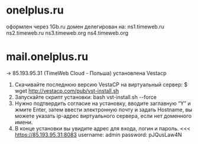 # onelplus.ru
оформлен через 1Gb.ru
домен делегирован на:
ns1.timeweb.ru 
ns2.timeweb.ru 
ns3.timeweb.org 
ns4.timeweb.org

# mail.onelplus.ru
-> 85.193.95.31 (TimeWeb Cloud - Польша)
установлена Vestacp
>>>
1) Скачивайте последнюю версию VestaCP на виртуальный сервер:
$ wget http://vestacp.com/pub/vst-install.sh
2) Запускайте скрипт установки:
bash vst-install.sh --force
3) Нужно подтвердить согласие на установку, вводите заглавную “Y” и жмите Enter, затем
ввести электронную почту и задать Hostname, вы можете указать ip-адрес виртуального сервера, если нет доменного имени.
4) В конце установки вы увидите адрес для входа, логин и пароль.
<<<
https://85.193.95.31:8083
username: admin
password: pJQusLaw4N

